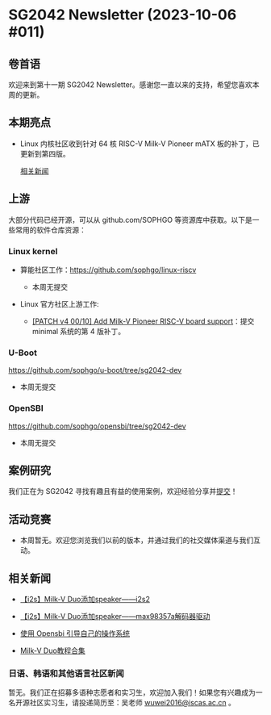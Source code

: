# SG2042 Newsletter (2023-10-06 #011)

## 卷首语

欢迎来到第十一期 SG2042 Newsletter。感谢您一直以来的支持，希望您喜欢本周的更新。

## 本期亮点

+ Linux 内核社区收到针对 64 核 RISC-V Milk-V Pioneer mATX 板的补丁，已更新到第四版。

  [相关新闻](https://www.phoronix.com/news/Milk-V-Pioneer-Linux-Patches)

## 上游


大部分代码已经开源，可以从 github.com/SOPHGO 等资源库中获取。以下是一些常用的软件仓库资源：

### Linux kernel

+ 算能社区工作：https://github.com/sophgo/linux-riscv

  +  本周无提交

+ Linux 官方社区上游工作:

  + [[PATCH v4 00/10] Add Milk-V Pioneer RISC-V board support](https://lore.kernel.org/linux-riscv/cover.1696433229.git.unicorn_wang@outlook.com/)：提交 minimal 系统的第 4 版补丁。

### U-Boot

https://github.com/sophgo/u-boot/tree/sg2042-dev

+ 本周无提交

### OpenSBI

https://github.com/sophgo/opensbi/tree/sg2042-dev 

+ 本周无提交

## 案例研究

我们正在为 SG2042 寻找有趣且有益的使用案例，欢迎经验分享并[提交](https://github.com/sophgocommunity/SG2042-Newsletter/pulls)！

## 活动竞赛

+ 本周暂无。欢迎您浏览我们以前的版本，并通过我们的社交媒体渠道与我们互动。

## 相关新闻

+ [【i2s】Milk-V Duo添加speaker——i2s2](https://community.milkv.io/t/i2s-milk-v-duo-speaker-i2s2/666)
+ [【i2s】Milk-V Duo添加speaker——max98357a解码器驱动](https://community.milkv.io/t/i2s-milk-v-duo-speaker-max98357a/668)
+ [使用 Opensbi 引导自己的操作系统](https://community.milkv.io/t/opensbi/681)

+ [Milk-V Duo教程合集](https://zhuanlan.zhihu.com/p/636853556)

### 日语、韩语和其他语言社区新闻

暂无。我们正在招募多语种志愿者和实习生，欢迎加入我们！如果您有兴趣成为一名开源社区实习生，请投递简历至：吴老师 [wuwei2016@iscas.ac.cn](mailto:wuwei2016@iscas.ac.cn) 。
